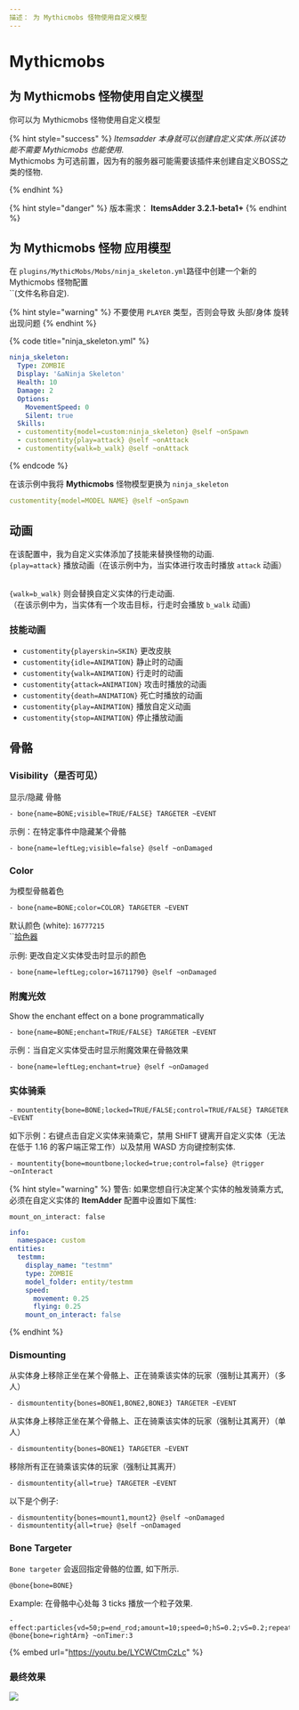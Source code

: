 ```yaml
---
描述： 为 Mythicmobs 怪物使用自定义模型
---
```


# Mythicmobs

## 为 Mythicmobs 怪物使用自定义模型

你可以为 Mythicmobs 怪物使用自定义模型

{% hint style="success" %}
_Itemsadder 本身就可以创建自定义实体.所以该功能不需要 Mythicmobs 也能使用_.\
Mythicmobs 为可选前置，因为有的服务器可能需要该插件来创建自定义BOSS之类的怪物.

{% endhint %}

{% hint style="danger" %}
版本需求： **ItemsAdder 3.2.1-beta1+**
{% endhint %}

## 为 Mythicmobs 怪物 应用模型
在 `plugins/MythicMobs/Mobs/ninja_skeleton.yml`路径中创建一个新的 Mythicmobs 怪物配置\
``(文件名称自定).

{% hint style="warning" %}
不要使用 `PLAYER` 类型，否则会导致 头部/身体 旋转出现问题
{% endhint %}

{% code title="ninja_skeleton.yml" %}
```yaml
ninja_skeleton:
  Type: ZOMBIE
  Display: '&aNinja Skeleton'
  Health: 10
  Damage: 2
  Options:
    MovementSpeed: 0
    Silent: true
  Skills:
  - customentity{model=custom:ninja_skeleton} @self ~onSpawn
  - customentity{play=attack} @self ~onAttack
  - customentity{walk=b_walk} @self ~onAttack
```
{% endcode %}

在该示例中我将 **Mythicmobs** 怪物模型更换为 `ninja_skeleton` 

```yaml
customentity{model=MODEL NAME} @self ~onSpawn
```

## 动画

在该配置中，我为自定义实体添加了技能来替换怪物的动画.\
`{play=attack}` 播放动画（在该示例中为，当实体进行攻击时播放 `attack` 动画）

\
`{walk=b_walk}` 则会替换自定义实体的行走动画.\
（在该示例中为，当实体有一个攻击目标，行走时会播放 `b_walk` 动画)

### 技能动画

* `customentity{playerskin=SKIN}` 更改皮肤
* `customentity{idle=ANIMATION}` 静止时的动画
* `customentity{walk=ANIMATION}` 行走时的动画
* `customentity{attack=ANIMATION}` 攻击时播放的动画
* `customentity{death=ANIMATION}` 死亡时播放的动画
* `customentity{play=ANIMATION}` 播放自定义动画
* `customentity{stop=ANIMATION}` 停止播放动画

## 骨骼

### Visibility（是否可见）

显示/隐藏 骨骼

```
- bone{name=BONE;visible=TRUE/FALSE} TARGETER ~EVENT
```

示例：在特定事件中隐藏某个骨骼

```
- bone{name=leftLeg;visible=false} @self ~onDamaged
```

### Color

为模型骨骼着色

```
- bone{name=BONE;color=COLOR} TARGETER ~EVENT
```

默认颜色 (white): `16777215`\
``[拾色器](https://minecraftcommand.science/armor-color)

示例: 更改自定义实体受击时显示的颜色

```
- bone{name=leftLeg;color=16711790} @self ~onDamaged
```

### 附魔光效

Show the enchant effect on a bone programmatically

```
- bone{name=BONE;enchant=TRUE/FALSE} TARGETER ~EVENT
```

示例：当自定义实体受击时显示附魔效果在骨骼效果

```
- bone{name=leftLeg;enchant=true} @self ~onDamaged
```

### 实体骑乘

```
- mountentity{bone=BONE;locked=TRUE/FALSE;control=TRUE/FALSE} TARGETER ~EVENT
```

如下示例：右键点击自定义实体来骑乘它，禁用 SHIFT 键离开自定义实体（无法在低于 1.16 的客户端正常工作）以及禁用 WASD 方向键控制实体.

```
- mountentity{bone=mountbone;locked=true;control=false} @trigger ~onInteract
```

{% hint style="warning" %}
警告: 如果您想自行决定某个实体的触发骑乘方式, 必须在自定义实体的 **ItemAdder** 配置中设置如下属性:

`mount_on_interact: false`

```yaml
info:
  namespace: custom
entities:
  testmm:
    display_name: "testmm"
    type: ZOMBIE
    model_folder: entity/testmm
    speed:
      movement: 0.25
      flying: 0.25
    mount_on_interact: false
```
{% endhint %}

### Dismounting

从实体身上移除正坐在某个骨骼上、正在骑乘该实体的玩家（强制让其离开）（多人）

```
- dismountentity{bones=BONE1,BONE2,BONE3} TARGETER ~EVENT
```

从实体身上移除正坐在某个骨骼上、正在骑乘该实体的玩家（强制让其离开）（单人）

```
- dismountentity{bones=BONE1} TARGETER ~EVENT
```

移除所有正在骑乘该实体的玩家（强制让其离开）

```
- dismountentity{all=true} TARGETER ~EVENT
```

以下是个例子:

```
- dismountentity{bones=mount1,mount2} @self ~onDamaged
- dismountentity{all=true} @self ~onDamaged
```

### Bone Targeter

`Bone targeter` 会返回指定骨骼的位置, 如下所示.

```
@bone{bone=BONE}
```

Example: 在骨骼中心处每 3 ticks 播放一个粒子效果.

```
- effect:particles{vd=50;p=end_rod;amount=10;speed=0;hS=0.2;vS=0.2;repeat=270;repeatInterval=1} @bone{bone=rightArm} ~onTimer:3
```

{% embed url="https://youtu.be/LYCWCtmCzLc" %}

### 最终效果

![](../../../../.gitbook/assets/ezgif.com-gif-maker\(1\).webp)
